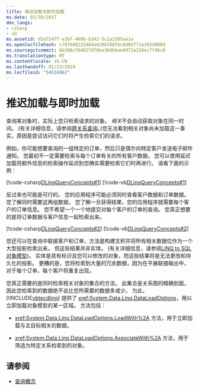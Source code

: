 ```yaml
---
title: 推迟加载与即时加载
ms.date: 03/30/2017
dev_langs:
- csharp
- vb
ms.assetid: d1d7247f-a3b7-460b-b342-5c1a2365aa1a
ms.openlocfilehash: c78f608225d64a428b768fbc8d03f71a393d980d
ms.sourcegitcommit: 6b308cf6d627d78ee36dbbae8972a310ac7fd6c8
ms.translationtype: MT
ms.contentlocale: zh-CN
ms.lasthandoff: 01/23/2019
ms.locfileid: "54516962"
---
```

# <a name="deferred-versus-immediate-loading"></a>推迟加载与即时加载
查询某对象时，实际上您只检索请求的对象。 *相关*不会自动获取对象在同一时间。 (有关详细信息，请参阅[跨关系查询](../../../../../../docs/framework/data/adonet/sql/linq/querying-across-relationships.md)。)您无法看到相关对象尚未加载这一事实，原因是尝试访问它们时将产生检索它们的请求。  
  
 例如，你可能想要查询的一组特定的订单，然后只是偶尔向特定客户发送电子邮件通知。 您最初不一定需要检索与每个订单有关的所有客户数据。 您可以使用延迟加载将额外信息的检索操作延迟到您确实需要检索它们时再进行。 请看下面的示例：  
  
 [!code-csharp[DLinqQueryConcepts#1](../../../../../../samples/snippets/csharp/VS_Snippets_Data/DLinqQueryConcepts/cs/Program.cs#1)]
 [!code-vb[DLinqQueryConcepts#1](../../../../../../samples/snippets/visualbasic/VS_Snippets_Data/DLinqQueryConcepts/vb/Module1.vb#1)]  
  
 反过来也可能是可行的。 您的应用程序可能必须同时查看客户数据和订单数据。 您了解同时需要这两组数据。 您了解一旦获得结果，您的应用程序就需要每个客户的订单信息。 您不希望一个一个地提交对每个客户的订单的查询。 您真正想要的是将订单数据与客户信息一起检索出来。  
  
 [!code-csharp[DLinqQueryConcepts#2](../../../../../../samples/snippets/csharp/VS_Snippets_Data/DLinqQueryConcepts/cs/Program.cs#2)]
 [!code-vb[DLinqQueryConcepts#2](../../../../../../samples/snippets/visualbasic/VS_Snippets_Data/DLinqQueryConcepts/vb/Module1.vb#2)]  
  
 您还可以在查询中联接客户和订单，方法是构建叉积并将所有相关数据位作为一个大型投影检索出来。 但这些结果并非实体。 (有关详细信息，请参阅[LINQ to SQL 对象模型](../../../../../../docs/framework/data/adonet/sql/linq/the-linq-to-sql-object-model.md))。 实体是具有标识且您可以修改的对象，而这些结果将是无法更改和持久化的投影。 更糟的是，您将检索到大量的冗余数据，因为在平展联接输出中，对于每个订单，每个客户将重复出现。  
  
 您真正需要的是同时检索相关对象的集合的方法。 此集合是关系图的精确剖面，因此您检索到的数据绝不会比您所需要的数据多或少。 为此，[!INCLUDE[vbtecdlinq](../../../../../../includes/vbtecdlinq-md.md)] 提供了 <xref:System.Data.Linq.DataLoadOptions>，用以立即加载对象模型的某一区域。 方法包括：  
  
-   <xref:System.Data.Linq.DataLoadOptions.LoadWith%2A> 方法，用于立即加载与主目标相关的数据。  
  
-   <xref:System.Data.Linq.DataLoadOptions.AssociateWith%2A> 方法，用于筛选为特定关系检索到的对象。  
  
## <a name="see-also"></a>请参阅
- [查询概念](../../../../../../docs/framework/data/adonet/sql/linq/query-concepts.md)
